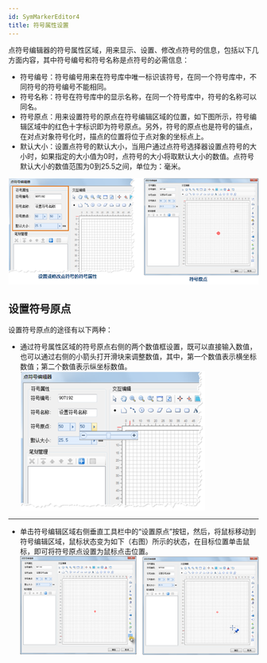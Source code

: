 ```yaml
---
id: SymMarkerEditor4
title: 符号属性设置
---
```

点符号编辑器的符号属性区域，用来显示、设置、修改点符号的信息，包括以下几方面内容，其中符号编号和符号名称是点符号的必需信息：

* 符号编号：符号编号用来在符号库中唯一标识该符号，在同一个符号库中，不同符号的符号编号不能相同。
* 符号名称：符号在符号库中的显示名称，在同一个符号库中，符号的名称可以同名。
* 符号原点：用来设置符号的原点在符号编辑区域的位置，如下图所示，符号编辑区域中的红色十字标识即为符号原点。另外，符号的原点也是符号的锚点，在对点对象符号化时，描点的位置将位于点对象的坐标点上。
* 默认大小：设置点符号的默认大小，当用户通过点符号选择器设置点符号的大小时，如果指定的大小值为0时，点符号的大小将取默认大小的数值。点符号默认大小的数值范围为0到25.5之间，单位为：毫米。  

![](img/SymMarkerEditor4t1.png) 


## 设置符号原点

设置符号原点的途径有以下两种：

* 通过符号属性区域的符号原点右侧的两个数值框设置，既可以直接输入数值，也可以通过右侧的小箭头打开滑块来调整数值，其中，第一个数值表示横坐标数值；第二个数值表示纵坐标数值。    
![](img/SymMarkerEditor4t3.png)  
---  
* 单击符号编辑区域右侧垂直工具栏中的“设置原点”按钮，然后，将鼠标移动到符号编辑区域，鼠标状态变为如下（右图）所示的状态，在目标位置单击鼠标，即可将符号原点设置为鼠标点击位置。   
 ![](img/SymMarkerEditor4t4.png) 

